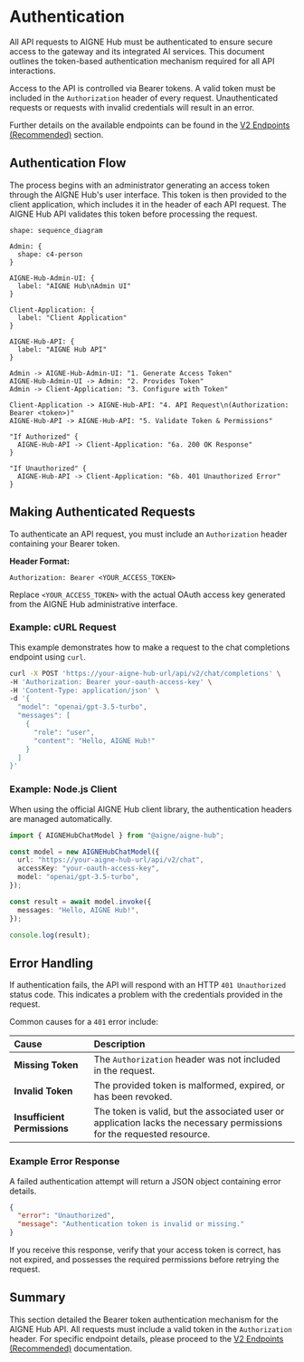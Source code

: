 # Authentication

All API requests to AIGNE Hub must be authenticated to ensure secure access to the gateway and its integrated AI services. This document outlines the token-based authentication mechanism required for all API interactions.

Access to the API is controlled via Bearer tokens. A valid token must be included in the `Authorization` header of every request. Unauthenticated requests or requests with invalid credentials will result in an error.

Further details on the available endpoints can be found in the [V2 Endpoints (Recommended)](./api-reference-v2-endpoints.md) section.

## Authentication Flow

The process begins with an administrator generating an access token through the AIGNE Hub's user interface. This token is then provided to the client application, which includes it in the header of each API request. The AIGNE Hub API validates this token before processing the request.

```d2
shape: sequence_diagram

Admin: {
  shape: c4-person
}

AIGNE-Hub-Admin-UI: {
  label: "AIGNE Hub\nAdmin UI"
}

Client-Application: {
  label: "Client Application"
}

AIGNE-Hub-API: {
  label: "AIGNE Hub API"
}

Admin -> AIGNE-Hub-Admin-UI: "1. Generate Access Token"
AIGNE-Hub-Admin-UI -> Admin: "2. Provides Token"
Admin -> Client-Application: "3. Configure with Token"

Client-Application -> AIGNE-Hub-API: "4. API Request\n(Authorization: Bearer <token>)"
AIGNE-Hub-API -> AIGNE-Hub-API: "5. Validate Token & Permissions"

"If Authorized" {
  AIGNE-Hub-API -> Client-Application: "6a. 200 OK Response"
}

"If Unauthorized" {
  AIGNE-Hub-API -> Client-Application: "6b. 401 Unauthorized Error"
}
```

## Making Authenticated Requests

To authenticate an API request, you must include an `Authorization` header containing your Bearer token.

**Header Format:**

```
Authorization: Bearer <YOUR_ACCESS_TOKEN>
```

Replace `<YOUR_ACCESS_TOKEN>` with the actual OAuth access key generated from the AIGNE Hub administrative interface.

### Example: cURL Request

This example demonstrates how to make a request to the chat completions endpoint using `curl`.

```bash API Request with cURL icon=cib:curl
curl -X POST 'https://your-aigne-hub-url/api/v2/chat/completions' \
-H 'Authorization: Bearer your-oauth-access-key' \
-H 'Content-Type: application/json' \
-d '{
  "model": "openai/gpt-3.5-turbo",
  "messages": [
    {
      "role": "user",
      "content": "Hello, AIGNE Hub!"
    }
  ]
}'
```

### Example: Node.js Client

When using the official AIGNE Hub client library, the authentication headers are managed automatically.

```typescript AIGNE Hub Client icon=logos:nodejs
import { AIGNEHubChatModel } from "@aigne/aigne-hub";

const model = new AIGNEHubChatModel({
  url: "https://your-aigne-hub-url/api/v2/chat",
  accessKey: "your-oauth-access-key",
  model: "openai/gpt-3.5-turbo",
});

const result = await model.invoke({
  messages: "Hello, AIGNE Hub!",
});

console.log(result);
```

## Error Handling

If authentication fails, the API will respond with an HTTP `401 Unauthorized` status code. This indicates a problem with the credentials provided in the request.

Common causes for a `401` error include:

| Cause | Description |
| :--- | :--- |
| **Missing Token** | The `Authorization` header was not included in the request. |
| **Invalid Token** | The provided token is malformed, expired, or has been revoked. |
| **Insufficient Permissions** | The token is valid, but the associated user or application lacks the necessary permissions for the requested resource. |

### Example Error Response

A failed authentication attempt will return a JSON object containing error details.

```json Unauthorized Response icon=mdi:code-json
{
  "error": "Unauthorized",
  "message": "Authentication token is invalid or missing."
}
```

If you receive this response, verify that your access token is correct, has not expired, and possesses the required permissions before retrying the request.

## Summary

This section detailed the Bearer token authentication mechanism for the AIGNE Hub API. All requests must include a valid token in the `Authorization` header. For specific endpoint details, please proceed to the [V2 Endpoints (Recommended)](./api-reference-v2-endpoints.md) documentation.

